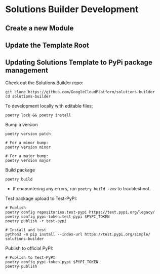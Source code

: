 # Solutions Builder Development

## Create a new Module

## Update the Template Root

## Updating Solutions Template to PyPi package management

Check out the Solutions Builder repo:

```
git clone https://github.com/GoogleCloudPlatform/solutions-builder
cd solutions-builder
```

To development locally with editable files:
```
poetry lock && poetry install
```

Bump a version
```
poetry version patch

# For a minor bump:
poetry version minor

# For a major bump:
poetry version major
```

Build package
```
poetry build
```
- If encountering any errors, run ```poetry build -vvv``` to troubleshoot.

Test package upload to Test-PyPI:
```
# Publish
poetry config repositories.test-pypi https://test.pypi.org/legacy/
poetry config pypi-token.test-pypi $PYPI_TOKEN
poetry publish -r test-pypi

# Install and test
python3 -m pip install --index-url https://test.pypi.org/simple/ solutions-builder
```

Publish to official PyPI:
```
# Publish to Test-PyPI
poetry config pypi-token.pypi $PYPI_TOKEN
poetry publish
```
